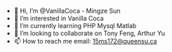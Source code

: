 - 👋 Hi, I’m @VanillaCoca - Mingze Sun
- 👀 I’m interested in Vanilla Coca
- 🌱 I’m currently learning PHP Mysql Matlab
- 💞️ I’m looking to collaborate on Tony Feng, Arthur Yu
- 📫 How to reach me email: 15ms172@queensu.ca

<!---
VanillaCoca/VanillaCoca is a ✨ special ✨ repository because its `README.md` (this file) appears on your GitHub profile.
You can click the Preview link to take a look at your changes.
--->
